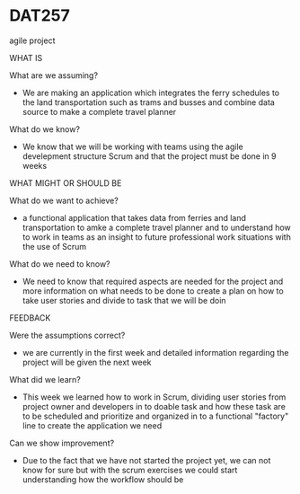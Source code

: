 # DAT257
agile project

WHAT IS 

What are we assuming? 
- We are making an application which integrates the ferry schedules to the land transportation such as trams and busses
  and combine data source to make a complete travel planner
  
What do we know?
- We know that we will be working with teams using the agile develepment structure Scrum and that the project must be done in 9 weeks

WHAT MIGHT OR SHOULD BE 

What do we want to achieve?
- a functional application that takes data from ferries and land transportation  to amke a complete travel planner and to understand how to work in teams as an insight to future professional work situations with the use of Scrum

What do we need to know? 
- We need to know that required aspects are needed for the project and more information on what needs to be done to create a plan on how to take user stories and divide to task that we will be doin

FEEDBACK

Were the assumptions correct?
- we are currently in the first week and detailed information regarding the project will be given the next week

What did we learn? 
- This week we learned how to work in Scrum, dividing user stories from project owner and developers in to doable task and how
these task are to be scheduled and prioritize and organized in to a functional "factory" line to create the application we need

Can we show improvement?
- Due to the fact that we have not started the project yet, we can not know for sure but with the scrum exercises we could start understanding how the workflow should be
